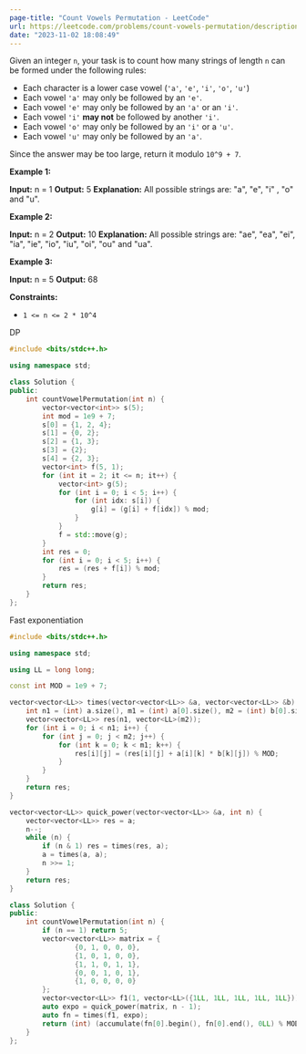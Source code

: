 ```yaml
---
page-title: "Count Vowels Permutation - LeetCode"
url: https://leetcode.com/problems/count-vowels-permutation/description/
date: "2023-11-02 18:08:49"
---
```

Given an integer `n`, your task is to count how many strings of length `n` can be formed under the following rules:

-   Each character is a lower case vowel (`'a'`, `'e'`, `'i'`, `'o'`, `'u'`)
-   Each vowel `'a'` may only be followed by an `'e'`.
-   Each vowel `'e'` may only be followed by an `'a'` or an `'i'`.
-   Each vowel `'i'` **may not** be followed by another `'i'`.
-   Each vowel `'o'` may only be followed by an `'i'` or a `'u'`.
-   Each vowel `'u'` may only be followed by an `'a'`.

Since the answer may be too large, return it modulo `10^9 + 7`.

**Example 1:**

**Input:** n = 1
**Output:** 5
**Explanation:** All possible strings are: "a", "e", "i" , "o" and "u".

**Example 2:**

**Input:** n = 2
**Output:** 10
**Explanation:** All possible strings are: "ae", "ea", "ei", "ia", "ie", "io", "iu", "oi", "ou" and "ua".

**Example 3:** 

**Input:** n = 5
**Output:** 68

**Constraints:**

-   `1 <= n <= 2 * 10^4`

DP
```cpp
#include <bits/stdc++.h>

using namespace std;

class Solution {
public:
    int countVowelPermutation(int n) {
        vector<vector<int>> s(5);
        int mod = 1e9 + 7;
        s[0] = {1, 2, 4};
        s[1] = {0, 2};
        s[2] = {1, 3};
        s[3] = {2};
        s[4] = {2, 3};
        vector<int> f(5, 1);
        for (int it = 2; it <= n; it++) {
            vector<int> g(5);
            for (int i = 0; i < 5; i++) {
                for (int idx: s[i]) {
                    g[i] = (g[i] + f[idx]) % mod;
                }
            }
            f = std::move(g);
        }
        int res = 0;
        for (int i = 0; i < 5; i++) {
            res = (res + f[i]) % mod;
        }
        return res;
    }
};
```

Fast exponentiation
```cpp
#include <bits/stdc++.h>

using namespace std;

using LL = long long;

const int MOD = 1e9 + 7;

vector<vector<LL>> times(vector<vector<LL>> &a, vector<vector<LL>> &b) {
    int n1 = (int) a.size(), m1 = (int) a[0].size(), m2 = (int) b[0].size();
    vector<vector<LL>> res(n1, vector<LL>(m2));
    for (int i = 0; i < n1; i++) {
        for (int j = 0; j < m2; j++) {
            for (int k = 0; k < m1; k++) {
                res[i][j] = (res[i][j] + a[i][k] * b[k][j]) % MOD;
            }
        }
    }
    return res;
}

vector<vector<LL>> quick_power(vector<vector<LL>> &a, int n) {
    vector<vector<LL>> res = a;
    n--;
    while (n) {
        if (n & 1) res = times(res, a);
        a = times(a, a);
        n >>= 1;
    }
    return res;
}

class Solution {
public:
    int countVowelPermutation(int n) {
        if (n == 1) return 5;
        vector<vector<LL>> matrix = {
                {0, 1, 0, 0, 0},
                {1, 0, 1, 0, 0},
                {1, 1, 0, 1, 1},
                {0, 0, 1, 0, 1},
                {1, 0, 0, 0, 0}
        };
        vector<vector<LL>> f1(1, vector<LL>({1LL, 1LL, 1LL, 1LL, 1LL}));
        auto expo = quick_power(matrix, n - 1);
        auto fn = times(f1, expo);
        return (int) (accumulate(fn[0].begin(), fn[0].end(), 0LL) % MOD);
    }
};
```